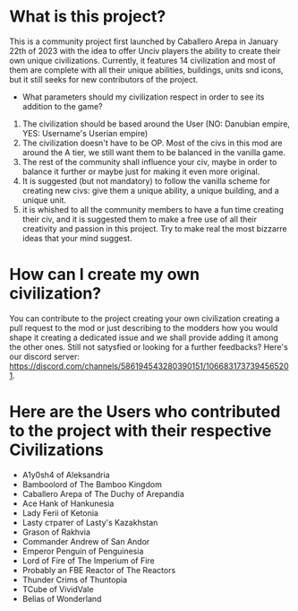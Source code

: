# What is this project?

This is a community project first launched by Caballero Arepa in January 22th of 2023 with the idea to offer Unciv players the ability to create their own unique civilizations. Currently, it features 14 civilization and most of them are complete with all their unique abilities, buildings, units snd icons, but it still seeks for new contributors of the project.

- What parameters should my civilization respect in order to see its addition to the game?
1. The civilization should be based around the User (NO: Danubian empire, YES: Username's Userian empire)
2. The civilization doesn't have to be OP. Most of the civs in this mod are around the A tier, we still want them to be balanced in the vanilla game.
3. The rest of the community shall influence your civ, maybe in order to balance it further or maybe just for making it even more original.
4. It is suggested (but not mandatory) to follow the vanilla scheme for creating new civs: give them a unique ability, a unique building, and a unique unit.
5. it is whished to all the community members to have a fun time creating their civ, and it is suggested them to make a free use of all their creativity and passion in    this project. Try to make real the most bizzarre ideas that your mind suggest.


# How can I create my own civilization?

You can contribute to the project creating your own civilization creating a pull request to the mod or just describing to the modders how you would shape it creating a dedicated issue and we shall provide adding it among the other ones. Still not satysfied or looking for a further feedbacks?
Here's our discord server: https://discord.com/channels/586194543280390151/1066831737394565201.


# Here are the Users who contributed to the project with their respective Civilizations

- A1y0sh4 of Aleksandria
- Bamboolord of The Bamboo Kingdom
- Caballero Arepa of The Duchy of Arepandia
- Ace Hank of Hankunesia
- Lady Ferii of Ketonia
- Lasty стратег of Lasty's Kazakhstan
- Grason of Rakhvia
- Commander Andrew of San Andor
- Emperor Penguin of Penguinesia
- Lord of Fire of The Imperium of Fire
- Probably an FBE Reactor of The Reactors
- Thunder Crims of Thuntopia
- TCube of VividVale
- Belias of Wonderland
